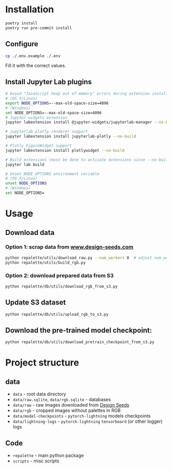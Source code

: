 # Installation
```bash
poetry install
poetry run pre-commit install
```

## Configure
```bash
cp ./.env.example ./.env
```
Fill it with the correct values.

## Install Jupyter Lab plugins

```bash
# Avoid "JavaScript heap out of memory" errors during extension installation
# (OS X/Linux)
export NODE_OPTIONS=--max-old-space-size=4096
# (Windows)
set NODE_OPTIONS=--max-old-space-size=4096
# Jupyter widgets extension
jupyter labextension install @jupyter-widgets/jupyterlab-manager --no-build

# jupyterlab plotly renderer support
jupyter labextension install jupyterlab-plotly --no-build

# Plotly FigureWidget support
jupyter labextension install plotlywidget --no-build

# Build extensions (must be done to activate extensions since --no-build is used above)
jupyter lab build

# Unset NODE_OPTIONS environment variable
# (OS X/Linux)
unset NODE_OPTIONS
# (Windows)
set NODE_OPTIONS=
```

# Usage
## Download data
### Option 1: scrap data from www.design-seeds.com
```bash
python repalette/utils/download_raw.py --num_workers 8  # adjust num_workers
python repalette/utils/build_rgb.py
```
### Option 2: download prepared data from S3
```bash
python repalette/db/utils/download_rgb_from_s3.py
```
## Update S3 dataset
```bash
python repalette/db/utils/upload_rgb_to_s3.py
```
## Download the pre-trained model checkpoint:
```bash
python repalette/db/utils/download_pretrain_checkpoint_from_s3.py
```

# Project structure
## data
* `data` - root data directory
* `data/raw.sqlite`, `data/rgb.sqlite` - databases
* `data/raw` - raw images downloaded from [Design Seeds](https://www.design-seeds.com/blog/page/")
* `data/rgb` - cropped images without palettes in RGB
* `data/model-checkpoints` - `pytorch-lightning` models checkpoints
* `data/lightning-logs` - `pytorch-lightning` `tensorboard` (or other logger) logs
## Code
* `repalette` - main python package
* `scripts` - misc scripts
